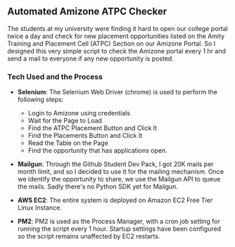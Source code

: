 ## Automated Amizone ATPC Checker
The students at my university were finding it hard to open our college portal twice a day and check for new placement opportunities listed on the Amity Training and Placement Cell (ATPC) Section on our Amizone Portal. So I designed this very simple script to check the Amizone portal every 1 hr and send a mail to everyone if any new opportunity is posted. 

### Tech Used and the Process
* **Selenium**: The Selenium Web Driver (chrome) is used to perform the following steps:
  - Login to Amizone using credentials
  - Wait for the Page to Load
  - Find the ATPC Placement Button and Click It
  - Find the Placements Button and Click It
  - Read the Table on the Page
  - Find the opportunity that has applications open.

* **Mailgun**: Through the Github Student Dev Pack, I got 20K mails per month limit, and so I decided to use it for the mailing mechanism. Once we identify the opportunity to share, we use the Mailgun API to queue the mails. Sadly there's no Python SDK yet for Mailgun.

* **AWS EC2**: The entire system is deployed on Amazon EC2 Free Tier Linux Instance.
  
* **PM2**: PM2 is used as the Process Manager, with a cron job setting for running the script every 1 hour. Startup settings have been configured so the script remains unaffected by EC2 restarts.
